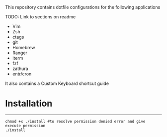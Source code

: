 This repository contains dotfile configurations for the following applications

TODO: Link to sections on readme
- Vim
- Zsh
- ctags
- git
- Homebrew
- Ranger
- iterm
- fzf
- zathura
- entr/cron

It also contains a Custom Keyboard shortcut guide


# Installation
--------------

```
chmod +x ./install #to resolve permission denied error and give execute permission
./install
```
